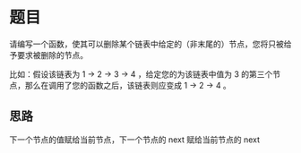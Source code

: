 # 题目

请编写一个函数，使其可以删除某个链表中给定的（非末尾的）节点，您将只被给予要求被删除的节点。

比如：假设该链表为 1 -> 2 -> 3 -> 4 ，给定您的为该链表中值为 3 的第三个节点，那么在调用了您的函数之后，该链表则应变成 1 -> 2 -> 4 。

## 思路

下一个节点的值赋给当前节点，下一个节点的 next 赋给当前节点的 next
